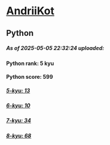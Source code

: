 # [AndriiKot](https://www.codewars.com/users/AndriiKot) 
## Python

##### As of 2025-05-05 22:32:24 uploaded:

#### Python rank: 5 kyu

#### Python score: 599

##### [5-kyu: 13](https://github.com/AndriiKot/Python__CodeWars/tree/main/kyu-5)

##### [6-kyu: 10](https://github.com/AndriiKot/Python__CodeWars/tree/main/kyu-6)

##### [7-kyu: 34](https://github.com/AndriiKot/Python__CodeWars/tree/main/kyu-7)

##### [8-kyu: 68](https://github.com/AndriiKot/Python__CodeWars/tree/main/kyu-8)

